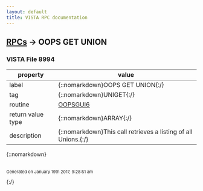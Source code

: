 ```yaml
---
layout: default
title: VISTA RPC documentation
---
```




## [RPCs](TableOfContent.md) &#8594; OOPS GET UNION 



### VISTA File 8994 


 property | value 
--- | --- 
 label | {::nomarkdown}OOPS GET UNION{:/}
 tag | {::nomarkdown}UNIGET{:/}
 routine | [OOPSGUI6](http://code.osehra.org/dox/Routine_OOPSGUI6_source.html)
 return value type | {::nomarkdown}ARRAY{:/}
 description | {::nomarkdown}This call retrieves a listing of all Unions.{:/}

{::nomarkdown} <br/><br/><p style="font-size: 11px">Generated on January 19th 2017, 9:28:51 am</p>{:/}